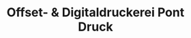 ---
title: "Offset- & Digitaldruckerei Pont Druck"
url: /aachen/offset-und-digitaldruckerei-pont-druck/
shop: Kopieren
---